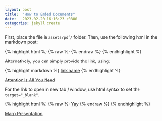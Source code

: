 ```yaml
---
layout: post
title:  "How to Embed Documents"
date:   2023-02-20 16:16:23 +0800
categories: jekyll create
---
```


First, place the file in `assets/pdf/` folder. Then, use the following html in the
markdown post:


{% highlight html %}
{% raw %}
<object data="{{ site.url }}{{ site.baseurl }}/assets/pdf/FILENAME.pdf" width="100%" height="1000" type="application/pdf"></object>
{% endraw %}
{% endhighlight %}


<object data="{{ site.url }}{{ site.baseurl }}/assets/pdf/NIPS-2017-attention-is-all-you-need-Paper.pdf" width="100%" height="1000" type="application/pdf"></object>

Alternatively, you can simply provide the link, using:

{% highlight markdown %}
[link name](assets/pdf/FILENAME.pdf)
{% endhighlight %}

[Attention is All You Need](/assets/pdf/NIPS-2017-attention-is-all-you-need-Paper.pdf)

For the link to open in new tab / window, use html syntax to set the `target="_blank"`.

{% highlight html %}
{% raw %}
<a href="{{ site.url }}{{ site.baseurl }}/assets/FILENAME" target="_blank">Yay</a>
{% endraw %}
{% endhighlight %}

<a href="{{ site.url }}{{ site.baseurl }}/assets/html_presentation/presentation.html" target="_blank">Marp Presentation</a>


